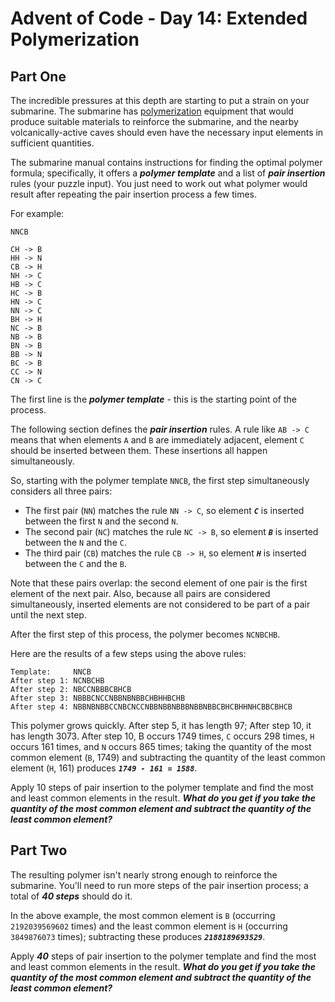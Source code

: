 # Advent of Code - Day 14: Extended Polymerization

## Part One

The incredible pressures at this depth are starting to put a strain on your
submarine. The submarine has [polymerization](https://en.wikipedia.org/wiki/Polymerization)
equipment that would produce suitable materials to reinforce the submarine,
and the nearby volcanically-active caves should even have the necessary
input elements in sufficient quantities.

The submarine manual contains instructions for finding the optimal polymer
formula; specifically, it offers a _**polymer template**_ and a list of
_**pair insertion**_ rules (your puzzle input). You just need to work out
what polymer would result after repeating the pair insertion process a few
times.

For example:

    NNCB

    CH -> B
    HH -> N
    CB -> H
    NH -> C
    HB -> C
    HC -> B
    HN -> C
    NN -> C
    BH -> H
    NC -> B
    NB -> B
    BN -> B
    BB -> N
    BC -> B
    CC -> N
    CN -> C

The first line is the _**polymer template**_ - this is the starting point of the
process.

The following section defines the _**pair insertion**_ rules. A rule like `AB -> C`
means that when elements `A` and `B` are immediately adjacent, element `C` should
be inserted between them. These insertions all happen simultaneously.

So, starting with the polymer template `NNCB`, the first step simultaneously
considers all three pairs:

  - The first pair (`NN`) matches the rule `NN -> C`, so element _**`C`**_ is
    inserted between the first `N` and the second `N`.
  - The second pair (`NC`) matches the rule `NC -> B`, so element _**`B`**_ is
    inserted between the `N` and the `C`.
  - The third pair (`CB`) matches the rule `CB -> H`, so element _**`H`**_ is
    inserted between the `C` and the `B`.

Note that these pairs overlap: the second element of one pair is the first
element of the next pair. Also, because all pairs are considered
simultaneously, inserted elements are not considered to be part of a pair
until the next step.

After the first step of this process, the polymer becomes `NCNBCHB`.

Here are the results of a few steps using the above rules:

    Template:     NNCB
    After step 1: NCNBCHB
    After step 2: NBCCNBBBCBHCB
    After step 3: NBBBCNCCNBBNBNBBCHBHHBCHB
    After step 4: NBBNBNBBCCNBCNCCNBBNBBNBBBNBBNBBCBHCBHHNHCBBCBHCB

This polymer grows quickly. After step 5, it has length 97; After step 10,
it has length 3073. After step 10, B occurs 1749 times, `C` occurs 298 times,
`H` occurs 161 times, and `N` occurs 865 times; taking the quantity of the most
common element (`B`, 1749) and subtracting the quantity of the least common
element (`H`, 161) produces _**`1749 - 161 = 1588`**_.

Apply 10 steps of pair insertion to the polymer template and find the most
and least common elements in the result. _**What do you get if you take the
quantity of the most common element and subtract the quantity of the least
common element?**_

## Part Two

The resulting polymer isn't nearly strong enough to reinforce the
submarine. You'll need to run more steps of the pair insertion process; a
total of _**40 steps**_ should do it.

In the above example, the most common element is `B` (occurring `2192039569602`
times) and the least common element is `H` (occurring `3849876073` times);
subtracting these produces _**`2188189693529`**_.

Apply _**40**_ steps of pair insertion to the polymer template and find the most
and least common elements in the result. _**What do you get if you take the
quantity of the most common element and subtract the quantity of the least
common element?**_
